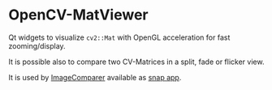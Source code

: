 # OpenCV-MatViewer

Qt widgets to visualize `cv2::Mat` with OpenGL acceleration for fast zooming/display.

It is possible also to compare two CV-Matrices in a split, fade or flicker view.

It is used by [ImageComparer](https://github.com/theHamsta/image-comparer) available as [snap app](https://snapcraft.io/imagecomparer).

